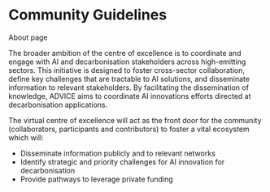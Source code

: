 # Community Guidelines
About page

The broader ambition of the centre of excellence is to coordinate and engage with AI and decarbonisation stakeholders across high-emitting sectors. This initiative is designed to foster cross-sector collaboration, define key challenges that are tractable to AI solutions, and disseminate information to relevant stakeholders. By facilitating the dissemination of knowledge, ADVICE aims to coordinate AI innovations efforts directed at decarbonisation applications. 

The virtual centre of excellence will act as the front door for the community (collaborators, participants and contributors) to foster a vital ecosystem which will:

- Disseminate information publicly and to relevant networks
- Identify strategic and priority challenges for AI innovation for decarbonisation
- Provide pathways to leverage private funding

